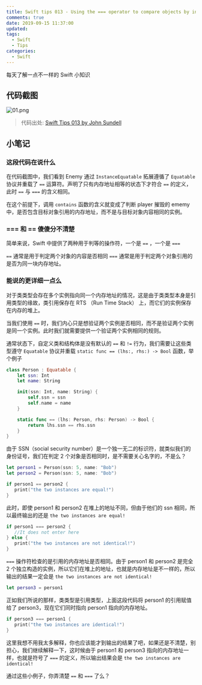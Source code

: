```yaml
---
title: Swift tips 013 - Using the === operator to compare objects by instance
comments: true
date: 2019-09-15 11:37:00
updated:
tags:
  - Swift
  - Tips
categories:
  - Swift
---
```


每天了解一点不一样的 Swift 小知识

<!-- more -->

## 代码截图

![01.png](01.png)

> 代码出处: [Swift Tips 013 by John Sundell](https://github.com/JohnSundell/SwiftTips#13-using-the--operator-to-compare-objects-by-instance)

## 小笔记

### 这段代码在说什么

在代码截图中，我们看到 Enemy 通过 `InstanceEquatable` 拓展遵循了 `Equatable` 协议并重载了 `==` 运算符。声明了只有内存地址相等的状态下才符合 `==` 的定义，此时 `==` 与 `===` 的含义相同。

在这个前提下，调用 `contains` 函数的含义就变成了判断 player 摧毁的 ememy 中，是否包含目标对象引用的内存地址，而不是与目标对象内容相同的实例。

### === 和 == 傻傻分不清楚

简单来说，Swift 中提供了两种用于判等的操作符，一个是 `==` ，一个是 `===`

`==` 通常是用于判定两个对象的内容是否相同
`===` 通常是用于判定两个对象引用的是否为同一块内存地址。

### 能说的更详细一点么

对于类类型会存在多个实例指向同一个内存地址的情况，这是由于类类型本身是引用类型的缘故，类引用保存在 RTS （Run Time Stack） 上，而它们的实例保存在内存的堆上。

当我们使用 `==` 时，我们内心只是想验证两个实例是否相同，而不是验证两个实例是同一个实例。此时我们就需要提供一个验证两个实例相同的规则。

通常状态下，自定义类和结构体是没有默认的 `==` 和 `!=` 行为，我们需要让这些类型遵守 `Equatable` 协议并重载 `static func == (lhs:, rhs:) -> Bool` 函数，举个例子


```swift
class Person : Equatable {
    let ssn: Int
    let name: String

    init(ssn: Int, name: String) {
        self.ssn = ssn
        self.name = name
    }

    static func == (lhs: Person, rhs: Person) -> Bool {
        return lhs.ssn == rhs.ssn
    }
}
```

由于 SSN（social security number）是一个独一无二的标识符，就类似我们的身份证号，我们在判定 2 个对象是否相同时，是不需要关心名字的，不是么？

```swift
let person1 = Person(ssn: 5, name: "Bob")
let person2 = Person(ssn: 5, name: "Bob")

if person1 == person2 {
   print("the two instances are equal!")
}
```

此时，即使 person1 和 person2 在堆上的地址不同，但由于他们的 ssn 相同，所以最终输出的还是 `the two instances are equal!`

```swift
if person1 === person2 {
   //It does not enter here
} else {
   print("the two instances are not identical!")
}
```

`===` 操作符检查的是引用的内存地址是否相同。由于 person1 和 person2 是完全 2 个独立构造的实例，所以它们在堆上的地址，也就是内存地址是不一样的，所以输出的结果一定会是 `the two instances are not identical!`

```swift
let person3 = person1
```

正如我们所说的那样，类类型是引用类型，上面这段代码将 person1 的引用赋值给了 person3，现在它们同时指向 person1 指向的内存地址。

```swift
if person3 === person1 {
   print("the two instances are identical!")
}
```

这里我想不用我太多解释，你也应该能才到输出的结果了吧，如果还是不清楚，别担心，我们继续解释一下，这时候由于 person1 和 person3 指向的内存地址一样，也就是符号了 `===` 的定义，所以输出结果会是 `the two instances are identical!`

通过这些小例子，你弄清楚 `==` 和 `===` 了么？
